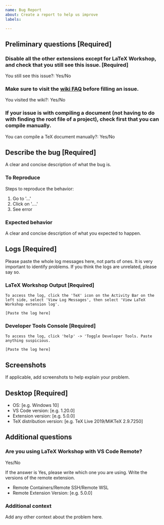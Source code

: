```yaml
---
name: Bug Report
about: Create a report to help us improve
labels: 

---
```



## Preliminary questions [Required]

### Disable all the other extensions except for LaTeX Workshop, and check that you still see this issue. [Required]

You still see this issue?: Yes/No

### Make sure to visit the [wiki FAQ](https://github.com/James-Yu/LaTeX-Workshop/wiki/FAQ) before filling an issue.

You visited the wiki?: Yes/No

### If your issue is with compiling a document (not having to do with finding the root file of a project), check first that you can compile manually.

You can compile a TeX document manually?: Yes/No




## Describe the bug [Required]

A clear and concise description of what the bug is.

### To Reproduce

Steps to reproduce the behavior:
1. Go to '...'
2. Click on '....'
3. See error

### Expected behavior

A clear and concise description of what you expected to happen.




## Logs [Required]

Please paste the whole log messages here, not parts of ones. It is very important to identify problems. If you think the logs are unrelated, please say so.

### LaTeX Workshop Output [Required]

```
To access the log, click the 'TeX' icon on the Activity Bar on the left side, select 'View Log Messages', then select 'View LaTeX Workshop extension log'.

[Paste the log here]
```

### Developer Tools Console [Required]

```
To access the log, click 'help' -> 'Toggle Developer Tools. Paste anything suspicious.

[Paste the log here]
```



## Screenshots

If applicable, add screenshots to help explain your problem.




## Desktop [Required]
 - OS: [e.g. Windows 10]
 - VS Code version: [e.g. 1.20.0]
 - Extension version: [e.g. 5.0.0]
 - TeX distribution version: [e.g. TeX Live 2019/MiKTeX 2.9.7250]




## Additional questions

### Are you using LaTeX Workshop with VS Code Remote?

Yes/No

If the answer is Yes, please write which one you are using. Write the versions of the remote extension.

- Remote Containers/Remote SSH/Remote WSL
- Remote Extension Version: [e.g. 5.0.0]

### Additional context

Add any other context about the problem here.
